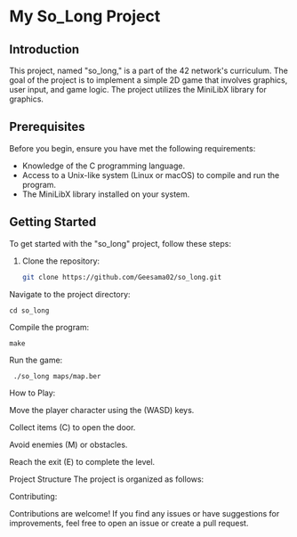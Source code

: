 # My So_Long Project

## Introduction

This project, named "so_long," is a part of the 42 network's curriculum. The goal of the project is to implement a simple 2D game that involves graphics, user input, and game logic. The project utilizes the MiniLibX library for graphics.

## Prerequisites

Before you begin, ensure you have met the following requirements:
- Knowledge of the C programming language.
- Access to a Unix-like system (Linux or macOS) to compile and run the program.
- The MiniLibX library installed on your system.

## Getting Started

To get started with the "so_long" project, follow these steps:

1. Clone the repository:

   ```bash
   git clone https://github.com/Geesama02/so_long.git
Navigate to the project directory:

    cd so_long
Compile the program:

    make
Run the game:

     ./so_long maps/map.ber
How to Play:

Move the player character using the (WASD) keys.

Collect items (C) to open the door.

Avoid enemies (M) or obstacles.

Reach the exit (E) to complete the level.

Project Structure
The project is organized as follows:

Contributing:

Contributions are welcome! If you find any issues or have suggestions for improvements, feel free to open an issue or create a pull request.
